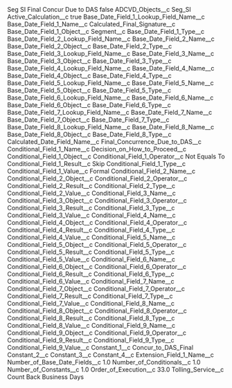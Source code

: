 <?xml version="1.0" encoding="UTF-8"?>
<CustomMetadata xmlns="http://soap.sforce.com/2006/04/metadata" xmlns:xsi="http://www.w3.org/2001/XMLSchema-instance" xmlns:xsd="http://www.w3.org/2001/XMLSchema">
    <label>Seg SI Final Concur Due to DAS</label>
    <protected>false</protected>
    <values>
        <field>ADCVD_Objects__c</field>
        <value xsi:type="xsd:string">Seg_SI</value>
    </values>
    <values>
        <field>Active_Calculation__c</field>
        <value xsi:type="xsd:boolean">true</value>
    </values>
    <values>
        <field>Base_Date_Field_1_Lookup_Field_Name__c</field>
        <value xsi:nil="true"/>
    </values>
    <values>
        <field>Base_Date_Field_1_Name__c</field>
        <value xsi:type="xsd:string">Calculated_Final_Signature__c</value>
    </values>
    <values>
        <field>Base_Date_Field_1_Object__c</field>
        <value xsi:type="xsd:string">Segment__c</value>
    </values>
    <values>
        <field>Base_Date_Field_1_Type__c</field>
        <value xsi:nil="true"/>
    </values>
    <values>
        <field>Base_Date_Field_2_Lookup_Field_Name__c</field>
        <value xsi:nil="true"/>
    </values>
    <values>
        <field>Base_Date_Field_2_Name__c</field>
        <value xsi:nil="true"/>
    </values>
    <values>
        <field>Base_Date_Field_2_Object__c</field>
        <value xsi:nil="true"/>
    </values>
    <values>
        <field>Base_Date_Field_2_Type__c</field>
        <value xsi:nil="true"/>
    </values>
    <values>
        <field>Base_Date_Field_3_Lookup_Field_Name__c</field>
        <value xsi:nil="true"/>
    </values>
    <values>
        <field>Base_Date_Field_3_Name__c</field>
        <value xsi:nil="true"/>
    </values>
    <values>
        <field>Base_Date_Field_3_Object__c</field>
        <value xsi:nil="true"/>
    </values>
    <values>
        <field>Base_Date_Field_3_Type__c</field>
        <value xsi:nil="true"/>
    </values>
    <values>
        <field>Base_Date_Field_4_Lookup_Field_Name__c</field>
        <value xsi:nil="true"/>
    </values>
    <values>
        <field>Base_Date_Field_4_Name__c</field>
        <value xsi:nil="true"/>
    </values>
    <values>
        <field>Base_Date_Field_4_Object__c</field>
        <value xsi:nil="true"/>
    </values>
    <values>
        <field>Base_Date_Field_4_Type__c</field>
        <value xsi:nil="true"/>
    </values>
    <values>
        <field>Base_Date_Field_5_Lookup_Field_Name__c</field>
        <value xsi:nil="true"/>
    </values>
    <values>
        <field>Base_Date_Field_5_Name__c</field>
        <value xsi:nil="true"/>
    </values>
    <values>
        <field>Base_Date_Field_5_Object__c</field>
        <value xsi:nil="true"/>
    </values>
    <values>
        <field>Base_Date_Field_5_Type__c</field>
        <value xsi:nil="true"/>
    </values>
    <values>
        <field>Base_Date_Field_6_Lookup_Field_Name__c</field>
        <value xsi:nil="true"/>
    </values>
    <values>
        <field>Base_Date_Field_6_Name__c</field>
        <value xsi:nil="true"/>
    </values>
    <values>
        <field>Base_Date_Field_6_Object__c</field>
        <value xsi:nil="true"/>
    </values>
    <values>
        <field>Base_Date_Field_6_Type__c</field>
        <value xsi:nil="true"/>
    </values>
    <values>
        <field>Base_Date_Field_7_Lookup_Field_Name__c</field>
        <value xsi:nil="true"/>
    </values>
    <values>
        <field>Base_Date_Field_7_Name__c</field>
        <value xsi:nil="true"/>
    </values>
    <values>
        <field>Base_Date_Field_7_Object__c</field>
        <value xsi:nil="true"/>
    </values>
    <values>
        <field>Base_Date_Field_7_Type__c</field>
        <value xsi:nil="true"/>
    </values>
    <values>
        <field>Base_Date_Field_8_Lookup_Field_Name__c</field>
        <value xsi:nil="true"/>
    </values>
    <values>
        <field>Base_Date_Field_8_Name__c</field>
        <value xsi:nil="true"/>
    </values>
    <values>
        <field>Base_Date_Field_8_Object__c</field>
        <value xsi:nil="true"/>
    </values>
    <values>
        <field>Base_Date_Field_8_Type__c</field>
        <value xsi:nil="true"/>
    </values>
    <values>
        <field>Calculated_Date_Field_Name__c</field>
        <value xsi:type="xsd:string">Final_Concurrence_Due_to_DAS__c</value>
    </values>
    <values>
        <field>Conditional_Field_1_Name__c</field>
        <value xsi:type="xsd:string">Decision_on_How_to_Proceed__c</value>
    </values>
    <values>
        <field>Conditional_Field_1_Object__c</field>
        <value xsi:nil="true"/>
    </values>
    <values>
        <field>Conditional_Field_1_Operator__c</field>
        <value xsi:type="xsd:string">Not Equals To</value>
    </values>
    <values>
        <field>Conditional_Field_1_Result__c</field>
        <value xsi:type="xsd:string">Skip</value>
    </values>
    <values>
        <field>Conditional_Field_1_Type__c</field>
        <value xsi:nil="true"/>
    </values>
    <values>
        <field>Conditional_Field_1_Value__c</field>
        <value xsi:type="xsd:string">Formal</value>
    </values>
    <values>
        <field>Conditional_Field_2_Name__c</field>
        <value xsi:nil="true"/>
    </values>
    <values>
        <field>Conditional_Field_2_Object__c</field>
        <value xsi:nil="true"/>
    </values>
    <values>
        <field>Conditional_Field_2_Operator__c</field>
        <value xsi:nil="true"/>
    </values>
    <values>
        <field>Conditional_Field_2_Result__c</field>
        <value xsi:nil="true"/>
    </values>
    <values>
        <field>Conditional_Field_2_Type__c</field>
        <value xsi:nil="true"/>
    </values>
    <values>
        <field>Conditional_Field_2_Value__c</field>
        <value xsi:nil="true"/>
    </values>
    <values>
        <field>Conditional_Field_3_Name__c</field>
        <value xsi:nil="true"/>
    </values>
    <values>
        <field>Conditional_Field_3_Object__c</field>
        <value xsi:nil="true"/>
    </values>
    <values>
        <field>Conditional_Field_3_Operator__c</field>
        <value xsi:nil="true"/>
    </values>
    <values>
        <field>Conditional_Field_3_Result__c</field>
        <value xsi:nil="true"/>
    </values>
    <values>
        <field>Conditional_Field_3_Type__c</field>
        <value xsi:nil="true"/>
    </values>
    <values>
        <field>Conditional_Field_3_Value__c</field>
        <value xsi:nil="true"/>
    </values>
    <values>
        <field>Conditional_Field_4_Name__c</field>
        <value xsi:nil="true"/>
    </values>
    <values>
        <field>Conditional_Field_4_Object__c</field>
        <value xsi:nil="true"/>
    </values>
    <values>
        <field>Conditional_Field_4_Operator__c</field>
        <value xsi:nil="true"/>
    </values>
    <values>
        <field>Conditional_Field_4_Result__c</field>
        <value xsi:nil="true"/>
    </values>
    <values>
        <field>Conditional_Field_4_Type__c</field>
        <value xsi:nil="true"/>
    </values>
    <values>
        <field>Conditional_Field_4_Value__c</field>
        <value xsi:nil="true"/>
    </values>
    <values>
        <field>Conditional_Field_5_Name__c</field>
        <value xsi:nil="true"/>
    </values>
    <values>
        <field>Conditional_Field_5_Object__c</field>
        <value xsi:nil="true"/>
    </values>
    <values>
        <field>Conditional_Field_5_Operator__c</field>
        <value xsi:nil="true"/>
    </values>
    <values>
        <field>Conditional_Field_5_Result__c</field>
        <value xsi:nil="true"/>
    </values>
    <values>
        <field>Conditional_Field_5_Type__c</field>
        <value xsi:nil="true"/>
    </values>
    <values>
        <field>Conditional_Field_5_Value__c</field>
        <value xsi:nil="true"/>
    </values>
    <values>
        <field>Conditional_Field_6_Name__c</field>
        <value xsi:nil="true"/>
    </values>
    <values>
        <field>Conditional_Field_6_Object__c</field>
        <value xsi:nil="true"/>
    </values>
    <values>
        <field>Conditional_Field_6_Operator__c</field>
        <value xsi:nil="true"/>
    </values>
    <values>
        <field>Conditional_Field_6_Result__c</field>
        <value xsi:nil="true"/>
    </values>
    <values>
        <field>Conditional_Field_6_Type__c</field>
        <value xsi:nil="true"/>
    </values>
    <values>
        <field>Conditional_Field_6_Value__c</field>
        <value xsi:nil="true"/>
    </values>
    <values>
        <field>Conditional_Field_7_Name__c</field>
        <value xsi:nil="true"/>
    </values>
    <values>
        <field>Conditional_Field_7_Object__c</field>
        <value xsi:nil="true"/>
    </values>
    <values>
        <field>Conditional_Field_7_Operator__c</field>
        <value xsi:nil="true"/>
    </values>
    <values>
        <field>Conditional_Field_7_Result__c</field>
        <value xsi:nil="true"/>
    </values>
    <values>
        <field>Conditional_Field_7_Type__c</field>
        <value xsi:nil="true"/>
    </values>
    <values>
        <field>Conditional_Field_7_Value__c</field>
        <value xsi:nil="true"/>
    </values>
    <values>
        <field>Conditional_Field_8_Name__c</field>
        <value xsi:nil="true"/>
    </values>
    <values>
        <field>Conditional_Field_8_Object__c</field>
        <value xsi:nil="true"/>
    </values>
    <values>
        <field>Conditional_Field_8_Operator__c</field>
        <value xsi:nil="true"/>
    </values>
    <values>
        <field>Conditional_Field_8_Result__c</field>
        <value xsi:nil="true"/>
    </values>
    <values>
        <field>Conditional_Field_8_Type__c</field>
        <value xsi:nil="true"/>
    </values>
    <values>
        <field>Conditional_Field_8_Value__c</field>
        <value xsi:nil="true"/>
    </values>
    <values>
        <field>Conditional_Field_9_Name__c</field>
        <value xsi:nil="true"/>
    </values>
    <values>
        <field>Conditional_Field_9_Object__c</field>
        <value xsi:nil="true"/>
    </values>
    <values>
        <field>Conditional_Field_9_Operator__c</field>
        <value xsi:nil="true"/>
    </values>
    <values>
        <field>Conditional_Field_9_Result__c</field>
        <value xsi:nil="true"/>
    </values>
    <values>
        <field>Conditional_Field_9_Type__c</field>
        <value xsi:nil="true"/>
    </values>
    <values>
        <field>Conditional_Field_9_Value__c</field>
        <value xsi:nil="true"/>
    </values>
    <values>
        <field>Constant_1__c</field>
        <value xsi:type="xsd:string">Concur_to_DAS_Final</value>
    </values>
    <values>
        <field>Constant_2__c</field>
        <value xsi:nil="true"/>
    </values>
    <values>
        <field>Constant_3__c</field>
        <value xsi:nil="true"/>
    </values>
    <values>
        <field>Constant_4__c</field>
        <value xsi:nil="true"/>
    </values>
    <values>
        <field>Extension_Field_1_Name__c</field>
        <value xsi:nil="true"/>
    </values>
    <values>
        <field>Number_of_Base_Date_Fields__c</field>
        <value xsi:type="xsd:double">1.0</value>
    </values>
    <values>
        <field>Number_of_Conditionals__c</field>
        <value xsi:type="xsd:double">1.0</value>
    </values>
    <values>
        <field>Number_of_Constants__c</field>
        <value xsi:type="xsd:double">1.0</value>
    </values>
    <values>
        <field>Order_of_Execution__c</field>
        <value xsi:type="xsd:double">33.0</value>
    </values>
    <values>
        <field>Tolling_Service__c</field>
        <value xsi:type="xsd:string">Count Back Business Days</value>
    </values>
</CustomMetadata>
